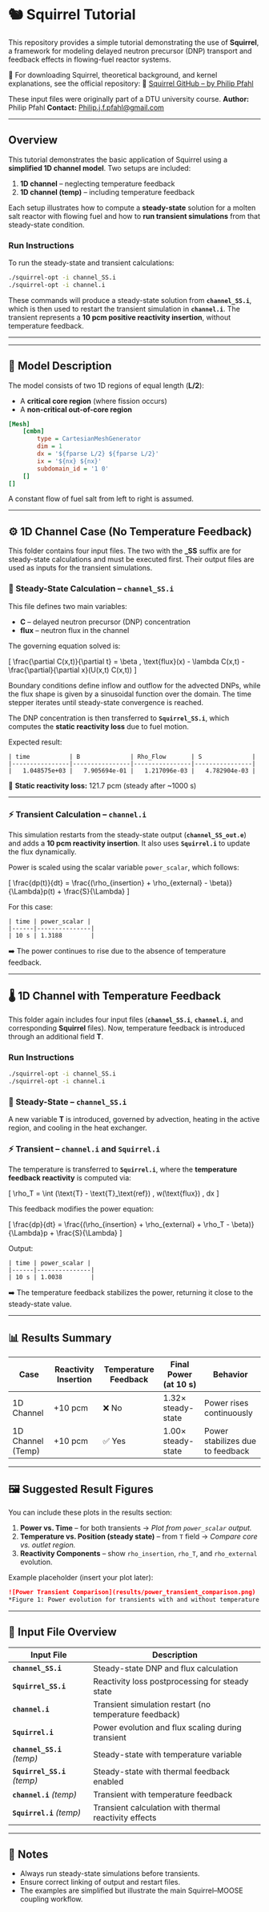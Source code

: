 # 🐿️ Squirrel Tutorial

This repository provides a simple tutorial demonstrating the use of **Squirrel**, a framework for modeling delayed neutron precursor (DNP) transport and feedback effects in flowing-fuel reactor systems.

📘 For downloading Squirrel, theoretical background, and kernel explanations, see the official repository:
🔗 [Squirrel GitHub – by Philip Pfahl](https://github.com/philipJFpfahl/Squirrel)

These input files were originally part of a DTU university course.
**Author:** Philip Pfahl
**Contact:** [Philip.j.f.pfahl@gmail.com](mailto:Philip.j.f.pfahl@gmail.com)

---

## Overview

This tutorial demonstrates the basic application of Squirrel using a **simplified 1D channel model**. Two setups are included:

1. **1D channel** – neglecting temperature feedback
2. **1D channel (temp)** – including temperature feedback

Each setup illustrates how to compute a **steady-state** solution for a molten salt reactor with flowing fuel and how to **run transient simulations** from that steady-state condition.

### Run Instructions

To run the steady-state and transient calculations:

```bash
./squirrel-opt -i channel_SS.i
./squirrel-opt -i channel.i
```

These commands will produce a steady-state solution from **`channel_SS.i`**, which is then used to restart the transient simulation in **`channel.i`**.
The transient represents a **10 pcm positive reactivity insertion**, without temperature feedback.

---

---

## 🧩 Model Description

The model consists of two 1D regions of equal length (**L/2**):

* A **critical core region** (where fission occurs)
* A **non-critical out-of-core region**

```ini
[Mesh]
    [cmbn]
        type = CartesianMeshGenerator
        dim = 1
        dx = '${fparse L/2} ${fparse L/2}'
        ix = '${nx} ${nx}'
        subdomain_id = '1 0'
    []
[]
```

A constant flow of fuel salt from left to right is assumed.

---

## ⚙️ 1D Channel Case (No Temperature Feedback)

This folder contains four input files. The two with the **_SS** suffix are for steady-state calculations and must be executed first.
Their output files are used as inputs for the transient simulations.


### 🧮 Steady-State Calculation – `channel_SS.i`

This file defines two main variables:

* **C** – delayed neutron precursor (DNP) concentration
* **flux** – neutron flux in the channel

The governing equation solved is:

[
\frac{\partial C(x,t)}{\partial t} = \beta , \text{flux}(x) - \lambda C(x,t) - \frac{\partial}{\partial x}(U(x,t) C(x,t))
]

Boundary conditions define inflow and outflow for the advected DNPs, while the flux shape is given by a sinusoidal function over the domain.
The time stepper iterates until steady-state convergence is reached.

The DNP concentration is then transferred to **`Squirrel_SS.i`**, which computes the **static reactivity loss** due to fuel motion.

Expected result:

```
| time           | B              | Rho_Flow       | S              |
|----------------|----------------|----------------|----------------|
|   1.048575e+03 |   7.905694e-01 |   1.217096e-03 |   4.782904e-03 |
```

🧾 **Static reactivity loss:** 121.7 pcm (steady after ~1000 s)

---

### ⚡ Transient Calculation – `channel.i`

This simulation restarts from the steady-state output (**`channel_SS_out.e`**) and adds a **10 pcm reactivity insertion**.
It also uses **`Squirrel.i`** to update the flux dynamically.

Power is scaled using the scalar variable `power_scalar`, which follows:

[
\frac{dp(t)}{dt} = \frac{(\rho_{insertion} + \rho_{external} - \beta)}{\Lambda}p(t) + \frac{S}{\Lambda}
]

For this case:

```
| time | power_scalar |
|------|---------------|
| 10 s | 1.3188        |
```

➡️ The power continues to rise due to the absence of temperature feedback.

---

## 🌡️ 1D Channel with Temperature Feedback

This folder again includes four input files (**`channel_SS.i`**, **`channel.i`**, and corresponding **Squirrel** files).
Now, temperature feedback is introduced through an additional field **T**.

### Run Instructions

```bash
./squirrel-opt -i channel_SS.i
./squirrel-opt -i channel.i
```

### 🧮 Steady-State – `channel_SS.i`

A new variable **T** is introduced, governed by advection, heating in the active region, and cooling in the heat exchanger.

### ⚡ Transient – `channel.i` and `Squirrel.i`

The temperature is transferred to **`Squirrel.i`**, where the **temperature feedback reactivity** is computed via:

[
\rho_T = \int (\text{T} - \text{T}_\text{ref}) , w(\text{flux}) , dx
]

This feedback modifies the power equation:

[
\frac{dp}{dt} = \frac{(\rho_{insertion} + \rho_{external} + \rho_T - \beta)}{\Lambda}p + \frac{S}{\Lambda}
]

Output:

```
| time | power_scalar |
|------|---------------|
| 10 s | 1.0038        |
```

➡️ The temperature feedback stabilizes the power, returning it close to the steady-state value.

---

## 📊 Results Summary

| Case              | Reactivity Insertion | Temperature Feedback | Final Power (at 10 s) | Behavior                         |
| ----------------- | -------------------- | -------------------- | --------------------- | -------------------------------- |
| 1D Channel        | +10 pcm              | ❌ No                 | 1.32× steady-state    | Power rises continuously         |
| 1D Channel (Temp) | +10 pcm              | ✅ Yes                | 1.00× steady-state    | Power stabilizes due to feedback |

---

## 🖼️ Suggested Result Figures

You can include these plots in the results section:

1. **Power vs. Time** – for both transients
   → *Plot from `power_scalar` output.*
2. **Temperature vs. Position (steady state)** – from `T` field
   → *Compare core vs. outlet region.*
3. **Reactivity Components** – show `rho_insertion`, `rho_T`, and `rho_external` evolution.

Example placeholder (insert your plot later):

```markdown
![Power Transient Comparison](results/power_transient_comparison.png)
*Figure 1: Power evolution for transients with and without temperature feedback.*
```

---

## 📂 Input File Overview

| Input File                   | Description                                            |
| ---------------------------- | ------------------------------------------------------ |
| **`channel_SS.i`**           | Steady-state DNP and flux calculation                  |
| **`Squirrel_SS.i`**          | Reactivity loss postprocessing for steady state        |
| **`channel.i`**              | Transient simulation restart (no temperature feedback) |
| **`Squirrel.i`**             | Power evolution and flux scaling during transient      |
| **`channel_SS.i`** *(temp)*  | Steady-state with temperature variable                 |
| **`Squirrel_SS.i`** *(temp)* | Steady-state with thermal feedback enabled             |
| **`channel.i`** *(temp)*     | Transient with temperature feedback                    |
| **`Squirrel.i`** *(temp)*    | Transient calculation with thermal reactivity effects  |

---

## 🧠 Notes

* Always run steady-state simulations before transients.
* Ensure correct linking of output and restart files.
* The examples are simplified but illustrate the main Squirrel–MOOSE coupling workflow.

